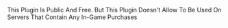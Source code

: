 This Plugin Is Public And Free.
But This Plugin Doesn't Allow To Be Used On Servers That Contain Any In-Game Purchases
